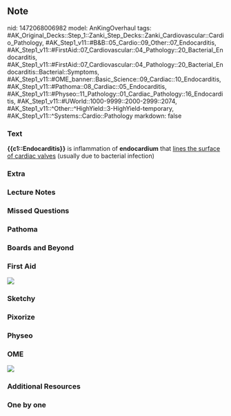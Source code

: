 ## Note
nid: 1472068006982
model: AnKingOverhaul
tags: #AK_Original_Decks::Step_1::Zanki_Step_Decks::Zanki_Cardiovascular::Cardio_Pathology, #AK_Step1_v11::#B&B::05_Cardio::09_Other::07_Endocarditis, #AK_Step1_v11::#FirstAid::07_Cardiovascular::04_Pathology::20_Bacterial_Endocarditis, #AK_Step1_v11::#FirstAid::07_Cardiovascular::04_Pathology::20_Bacterial_Endocarditis::Bacterial::Symptoms, #AK_Step1_v11::#OME_banner::Basic_Science::09_Cardiac::10_Endocarditis, #AK_Step1_v11::#Pathoma::08_Cardiac::05_Endocarditis, #AK_Step1_v11::#Physeo::11_Pathology::01_Cardiac_Pathology::16_Endocarditis, #AK_Step1_v11::#UWorld::1000-9999::2000-2999::2074, #AK_Step1_v11::^Other::^HighYield::3-HighYield-temporary, #AK_Step1_v11::^Systems::Cardio::Pathology
markdown: false

### Text
<b>{{c1::Endocarditis}}</b> is inflammation of <b>endocardium</b>
that <u>lines the surface of cardiac valves</u> (usually due to
bacterial infection)

### Extra


### Lecture Notes


### Missed Questions


### Pathoma


### Boards and Beyond


### First Aid
<img src="tmpr4FhLf.png">

### Sketchy


### Pixorize


### Physeo


### OME
<div class="ome-widget">
  <a href=
  "https://onlinemeded.org/spa/cardiac/endocarditis/acquire?ref=anki">
  <img src="_OME_AnkiFlashcards_Lesson_5.png"></a>
</div>

### Additional Resources


### One by one

